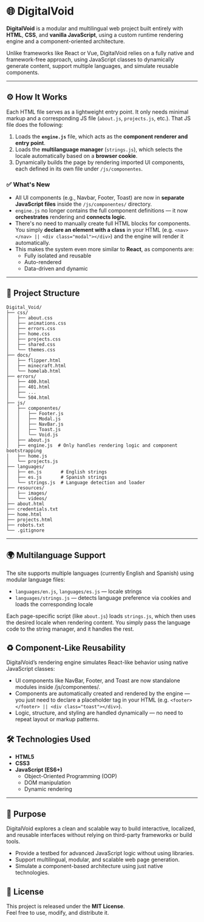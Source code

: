 # 🌐 DigitalVoid

**DigitalVoid** is a modular and multilingual web project built entirely with **HTML**, **CSS**, and **vanilla JavaScript**, using a custom runtime rendering engine and a component-oriented architecture.

Unlike frameworks like React or Vue, DigitalVoid relies on a fully native and framework-free approach, using JavaScript classes to dynamically generate content, support multiple languages, and simulate reusable components.

---

## ⚙️ How It Works

Each HTML file serves as a lightweight entry point. It only needs minimal markup and a corresponding JS file (`about.js`, `projects.js`, etc.). That JS file does the following:

1. Loads the **`engine.js`** file, which acts as the **component renderer and entry point**.
2. Loads the **multilanguage manager** (`strings.js`), which selects the locale automatically based on a **browser cookie**.
3. Dynamically builds the page by rendering imported UI components, each defined in its own file under `/js/componentes`.


### ✅ What's New

- All UI components (e.g., Navbar, Footer, Toast) are now in **separate JavaScript files** inside the `/js/componentes/` directory.
- `engine.js` no longer contains the full component definitions — it now **orchestrates** rendering and **connects logic**.
- There's no need to manually create full HTML blocks for components. You simply **declare an element with a class** in your HTML (e.g. `<nav></nav> || <div class="modal"></div>`) and the engine will render it automatically.
- This makes the system even more similar to **React**, as components are:
  - Fully isolated and reusable
  - Auto-rendered
  - Data-driven and dynamic

---

## 📁 Project Structure

```plaintext
Digital_Void/
├── css/
│   ├── about.css
│   ├── animations.css
│   ├── errors.css
│   ├── home.css
│   ├── projects.css
│   ├── shared.css
│   └── themes.css
├── docs/
│   ├── flipper.html
│   ├── minecraft.html
│   └── homelab.html
├── errors/
│   ├── 400.html
│   ├── 401.html
│   ├── ...
│   └── 504.html
├── js/
│   ├── componentes/
│   │   ├── Footer.js
│   │   ├── Modal.js
│   │   ├── NavBar.js
│   │   ├── Toast.js
│   │   └── Void.js
│   ├── about.js
│   ├── engine.js  # Only handles rendering logic and component bootstrapping
│   ├── home.js
│   └── projects.js
├── languages/
│   ├── en.js       # English strings
│   ├── es.js       # Spanish strings
│   └── strings.js  # Language detection and loader
├── resources/
│   ├── images/
│   └── videos/
├── about.html
├── credentials.txt
├── home.html
├── projects.html
├── robots.txt
└── .gitignore
```

---

## 🌍 Multilanguage Support

The site supports multiple languages (currently English and Spanish) using modular language files:

- `languages/en.js`, `languages/es.js` — locale strings
- `languages/strings.js` — detects language preference via cookies and loads the corresponding locale

Each page-specific script (like `about.js`) loads `strings.js`, which then uses the desired locale when rendering content. You simply pass the language code to the string manager, and it handles the rest.


## ♻️ Component-Like Reusability

DigitalVoid’s rendering engine simulates React-like behavior using native JavaScript classes:

- UI components like NavBar, Footer, and Toast are now standalone modules inside /js/componentes/.
- Components are automatically created and rendered by the engine — you just need to declare a placeholder tag in your HTML (e.g. `<footer></footer> || <div class="toast"></div>`).
- Logic, structure, and styling are handled dynamically — no need to repeat layout or markup patterns.


## 🛠️ Technologies Used

- **HTML5**
- **CSS3**
- **JavaScript (ES6+)**
  - Object-Oriented Programming (OOP)
  - DOM manipulation
  - Dynamic rendering

---

## 🚧 Purpose

DigitalVoid explores a clean and scalable way to build interactive, localized, and reusable interfaces without relying on third-party frameworks or build tools.

- Provide a testbed for advanced JavaScript logic without using libraries.
- Support multilingual, modular, and scalable web page generation.
- Simulate a component-based architecture using just native technologies.


## 📜 License

This project is released under the **MIT License**.  
Feel free to use, modify, and distribute it.
